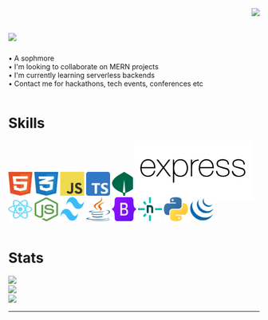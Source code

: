   <img align="right" src="https://visitcount.itsvg.in/api?id=sahiwl&icon=2&color=9" />

<h1 align="left">
    <img src="https://readme-typing-svg.herokuapp.com/?font=Righteous&size=30&center=false&vCenter=false&width=500&height=70&duration=4000&lines=Hi+There!+;+I'm+Sahil;" />
</h1>
<div style="padding-bottom: 15px">
• A sophmore<br>• I'm looking to collaborate on MERN projects<br>• I'm currently learning serverless backends<br>• Contact me for hackathons, tech events, conferences etc<br>
</div >

# Skills   
<div style="padding-bottom: 15px">
<img src="public/icons/html/html.svg" alt="HTML5 Icon" width="48" height="48"> 
<img src="public/icons/css/css.svg" alt="CSS3 Icon" width="48" height="48">
<img src="public/icons/js/js.svg" alt="Javascript Icon" width="48" height="48"> 
<img src="public/icons/ts/ts.svg" alt="Typescript Icon" width="48" height="48"> 
<img src="public/icons/mongodb/mongodb2.svg" alt="MongoDB Icon" width="48" height="48">
<img src="public/icons/expressjs/expressjs-ar21.svg" style=" margin-bottom: -10px; margin-left: -10px" alt="Expressjs Icon">
<img src="public/icons/reactjs/reactjs.svg" alt="reactjs Icon" width="48" height="48">
<img src="public/icons/nodejs/nodejs.svg" alt="nodeJs Icon" width="48" height="48"> 
<img src="public/icons/tailwind/tailwind.svg" alt="tailwind Icon" width="48" height="48"> 
<img src="public/icons/java/java.svg" alt="Java Icon" width="48" height="48"> 
<img src="public/icons/bootstrap/bootstrap.svg" alt="Bootstrap Icon" width="48" height="48">
<img src="public/icons/netlify/netlify.svg" alt="Netlify Icon" width="48" height="48"> 
<img src="public/icons/python/python.svg" alt="Python Icon" width="48" height="48"> 
<img src="public/icons/jquery/jquery.svg" alt="jQuery Icon" width="48" height="48"> 
</div> 

# Stats
![](https://github-readme-stats.vercel.app/api?username=sahiwl&theme=dark&hide_border=true&include_all_commits=false&count_private=false)<br/>
![](https://github-readme-streak-stats.herokuapp.com/?user=sahiwl&theme=dark&hide_border=true)<br/>
![](https://github-readme-stats.vercel.app/api/top-langs/?username=sahiwl&theme=dark&hide_border=true&include_all_commits=false&count_private=false&layout=compact)

---




